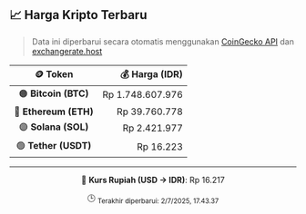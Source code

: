 

<!-- HARGA_KRIPTO -->
## 📈 Harga Kripto Terbaru

> Data ini diperbarui secara otomatis menggunakan [CoinGecko API](https://www.coingecko.com/) dan [exchangerate.host](https://exchangerate.host/)

<div align="center">

| 🪙 Token | 💰 Harga (IDR) |
|:------:|---------------:|
| 🟠 **Bitcoin (BTC)**   | Rp 1.748.607.976 |
| 🔵 **Ethereum (ETH)**  | Rp 39.760.778 |
| 🟣 **Solana (SOL)**    | Rp 2.421.977 |
| 🟢 **Tether (USDT)**   | Rp 16.223 |

---

💱 **Kurs Rupiah (USD → IDR)**: Rp 16.217

🕒 <sub>Terakhir diperbarui: 2/7/2025, 17.43.37</sub>

</div>
<!-- /HARGA_KRIPTO -->